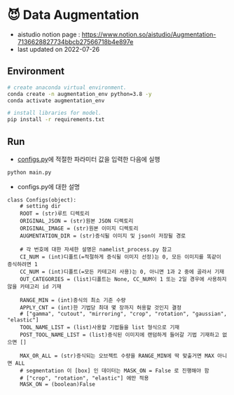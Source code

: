 # 😈 Data Augmentation
- aistudio notion page : https://www.notion.so/aistudio/Augmentation-7136628827734bbcb27566718b4e897e
- last updated on 2022-07-26


## Environment
```bash
# create anaconda virtual environment.
conda create -n augmentation_env python=3.8 -y
conda activate augmentation_env

# install libraries for model.
pip install -r requirements.txt
```


## Run
- [configs.py](/augmentation/configs.py)에 적절한 파라미터 값을 입력한 다음에 실행
```bash
python main.py
```
- configs.py에 대한 설명

```{.python}
class Configs(object):
    # setting dir
    ROOT = (str)루트 디렉토리
    ORIGINAL_JSON = (str)원본 JSON 디렉토리
    ORIGINAL_IMAGE = (str)원본 이미지 디렉토리
    AUGMENTATION_DIR = (str)증식될 이미지 및 json이 저장될 경로
 
    # 각 번호에 대한 자세한 설명은 namelist_process.py 참고
    CI_NUM = (int)디폴트(=적절하게 증식될 이미지 선정)는 0, 모든 이미지를 똑같이 증식하려면 1
    CC_NUM = (int)디폴트(=모든 카테고리 사용)는 0, 아니면 1과 2 중에 골라서 기재
    OUT_CATEGORIES = (list)디폴트는 None, CC_NUM이 1 또는 2일 경우에 사용하지 않을 카테고리 id 기재

    RANGE_MIN = (int)증식의 최소 기준 수량
    APPLY_CNT = (int)한 기법당 최대 몇 장까지 허용할 것인지 결정
    # ["gamma", "cutout", "mirroring", "crop", "rotation", "gaussian", "elastic"]
    TOOL_NAME_LIST = (list)사용할 기법들을 list 형식으로 기재
    POST_TOOL_NAME_LIST = (list)증식된 이미지에 랜덤하게 들어갈 기법 기재하고 없으면 []

    MAX_OR_ALL = (str)증식되는 오브젝트 수량을 RANGE_MIN에 딱 맞출거면 MAX 아니면 ALL
    # segmentation 이 [box] 인 데이터는 MASK_ON = False 로 진행해야 함
    # ["crop", "rotation", "elastic"] 에만 적용
    MASK_ON = (boolean)False
```